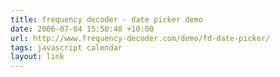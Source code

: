 ```yaml
---
title: frequency decoder - date picker demo
date: 2006-07-04 15:50:48 +10:00
url: http://www.frequency-decoder.com/demo/fd-date-picker/
tags: javascript calendar
layout: link
---
```

